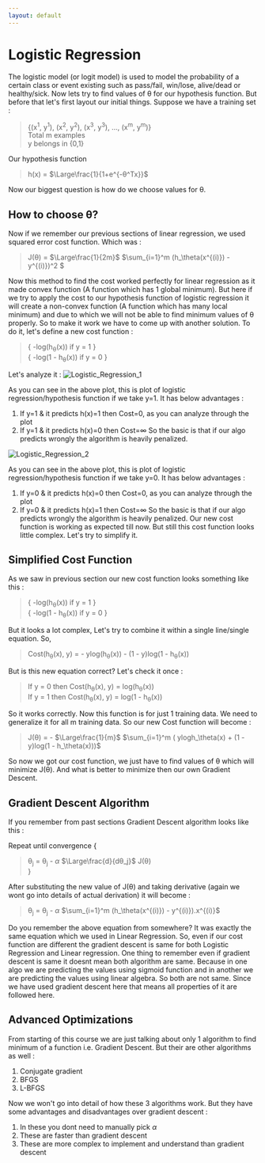```yaml
---
layout: default
---
```



 <script type="text/x-mathjax-config">
    MathJax.Hub.Config({
      tex2jax: {
        skipTags: ['script', 'noscript', 'style', 'textarea', 'pre'],
        inlineMath: [['$','$']]
      }
    });
  </script>
  <script src="https://cdn.mathjax.org/mathjax/latest/MathJax.js?config=TeX-AMS-MML_HTMLorMML" type="text/javascript"></script> 

# Logistic Regression

The logistic model (or logit model) is used to model the probability of a certain class or event existing such as pass/fail, win/lose, alive/dead or healthy/sick. Now lets try to find values of θ for our hypothesis function. But before that let's first layout our initial things. Suppose we have a training set :
> {(x<sup>1</sup>, y<sup>1</sup>), (x<sup>2</sup>, y<sup>2</sup>), (x<sup>3</sup>, y<sup>3</sup>), ..., (x<sup>m</sup>, y<sup>m</sup>)} <br>
> Total m examples <br>
> y belongs in {0,1} <br>

Our hypothesis function <br>
> h(x) = $\Large\frac{1}{1+e^{-θ^Tx}}$

Now our biggest question is how do we choose values for θ.

## How to choose θ? 

Now if we remember our previous sections of linear regression, we used squared error cost function. Which was :
> J(θ) = $\Large\frac{1}{2m}$ $\sum_{i=1}^m (h_\theta(x^{(i)}) - y^{(i)})^2 $

Now this method to find the cost worked perfectly for linear regression as it made convex function (A function which has 1 global minimum). But here if we try to apply the cost to our hypothesis function of logistic regression it will create a non-convex function (A function which has many local minimum) and due to which we will not be able to find minimum values of θ properly. So to make it work we have to come up with another solution. To do it, let's define a new cost function :
> { -log(h<sub>θ</sub>(x)) if y = 1 } <br>
> { -log(1 - h<sub>θ</sub>(x)) if y = 0 }

Let's analyze it :
![Logistic_Regression_1](https://m3verma.github.io/Machine_Learning/Coursera_AndrewNG_Course/Images/Logistic_Regression/Logistic_Regression.png)

As you can see in the above plot, this is plot of logistic regression/hypothesis function if we take y=1. It has below advantages :
1. If y=1 & it predicts h(x)=1 then Cost=0, as you can analyze through the plot
2. If y=1 & it predicts h(x)=0 then Cost=∞
So the basic is that if our algo predicts wrongly the algorithm is heavily penalized.

![Logistic_Regression_2](https://m3verma.github.io/Machine_Learning/Coursera_AndrewNG_Course/Images/Logistic_Regression/Logistic_Regression_2.png)

As you can see in the above plot, this is plot of logistic regression/hypothesis function if we take y=0. It has below advantages :
1. If y=0 & it predicts h(x)=0 then Cost=0, as you can analyze through the plot
2. If y=0 & it predicts h(x)=1 then Cost=∞
So the basic is that if our algo predicts wrongly the algorithm is heavily penalized. Our new cost function is working as expected till now. But still this cost function looks little complex. Let's try to simplify it.

## Simplified Cost Function

As we saw in previous section our new cost function looks something like this :
> { -log(h<sub>θ</sub>(x)) if y = 1 } <br>
> { -log(1 - h<sub>θ</sub>(x)) if y = 0 }

But it looks a lot complex, Let's try to combine it within a single line/single equation. So,
> Cost(h<sub>θ</sub>(x), y) = - ylog(h<sub>θ</sub>(x)) - (1 - y)log(1 - h<sub>θ</sub>(x))

But is this new equation correct? Let's check it once :
> If y = 0 then Cost(h<sub>θ</sub>(x), y) = log(h<sub>θ</sub>(x)) <br>
> If y = 1 then Cost(h<sub>θ</sub>(x), y) = log(1 - h<sub>θ</sub>(x))

So it works correctly. Now this function is for just 1 training data. We need to generalize it for all m training data. So our new Cost function will become :
> J(θ) = - $\Large\frac{1}{m}$ $\sum_{i=1}^m ( ylogh_\theta(x) + (1 - y)log(1 - h_\theta(x)))$

So now we got our cost function, we just have to find values of θ which will minimize J(θ). And what is better to minimize then our own Gradient Descent.

## Gradient Descent Algorithm

If you remember from past sections Gradient Descent algorithm looks like this :

Repeat until convergence {
> θ<sub>j</sub> = θ<sub>j</sub> - $\alpha$ $\Large\frac{d}{dθ_j}$ J(θ) <br>
}

After substituting the new value of J(θ) and taking derivative (again we wont go into details of actual derivation) it will become :
> θ<sub>j</sub> = θ<sub>j</sub> - $\alpha$ $\sum_{i=1}^m (h_\theta(x^{(i)}) - y^{(i)}).x^{(i)}$

Do you remember the above equation from somewhere? It was exactly the same equation which we used in Linear Regression. So, even if our cost function are different the gradient descent is same for both Logistic Regression and Linear regression. One thing to remember even if gradient descent is same it doesnt mean both algorithm are same. Because in one algo we are predicting the values using sigmoid function and in another we are predicting the values using linear algebra. So both are not same. Since we have used gradient descent here that means all properties of it are followed here.

## Advanced Optimizations

From starting of this course we are just talking about only 1 algorithm to find minimum of a function i.e. Gradient Descent. But their are other algorithms as well :
1. Conjugate gradient
2. BFGS
3. L-BFGS

Now we won't go into detail of how these 3 algorithms work. But they have some advantages and disadvantages over gradient descent :
1. In these you dont need to manually pick $\alpha$
2. These are faster than gradient descent
3. These are more complex to implement and understand than gradient descent
